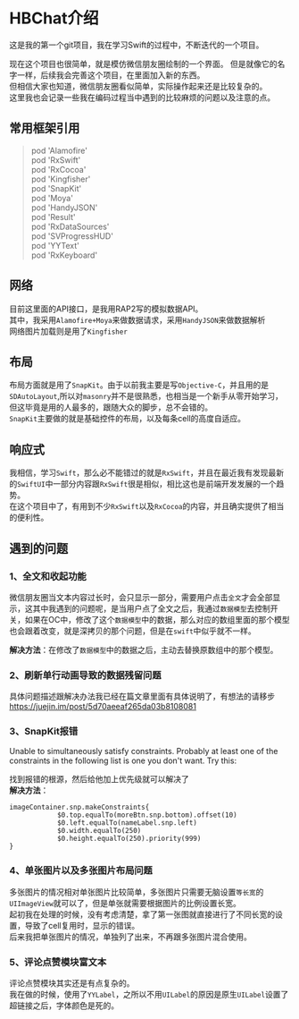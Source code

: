 # HBChat介绍

这是我的第一个git项目，我在学习Swift的过程中，不断迭代的一个项目。

现在这个项目也很简单，就是模仿微信朋友圈绘制的一个界面。
但是就像它的名字一样，后续我会完善这个项目，在里面加入新的东西。             
但相信大家也知道，微信朋友圈看似简单，实际操作起来还是比较复杂的。      
这里我也会记录一些我在编码过程当中遇到的比较麻烦的问题以及注意的点。

## 常用框架引用
>   pod 'Alamofire'     
  pod 'RxSwift'     
  pod 'RxCocoa'     
  pod 'Kingfisher'      
  pod 'SnapKit'     
  pod 'Moya'        
  pod 'HandyJSON'       
  pod 'Result'      
  pod 'RxDataSources'       
  pod 'SVProgressHUD'       
  pod 'YYText'      
  pod 'RxKeyboard'      

## 网络
目前这里面的API接口，是我用RAP2写的模拟数据API。        
其中，我采用`Alamofire+Moya`来做数据请求，采用`HandyJSON`来做数据解析       
网络图片加载则是用了`Kingfisher`
## 布局
布局方面就是用了`SnapKit`。由于以前我主要是写`Objective-C`，并且用的是`SDAutoLayout`,所以对`masonry`并不是很熟悉，也相当是一个新手从零开始学习，但这毕竟是用的人最多的，跟随大众的脚步，总不会错的。    
`SnapKit`主要做的就是基础控件的布局，以及每条cell的高度自适应。

## 响应式
我相信，学习`Swift`，那么必不能错过的就是`RxSwift`，并且在最近我有发现最新的`SwiftUI`中一部分内容跟`RxSwift`很是相似，相比这也是前端开发发展的一个趋势。   
在这个项目中了，有用到不少`RxSwift`以及`RxCocoa`的内容，并且确实提供了相当的便利性。

## 遇到的问题
### 1、全文和收起功能
微信朋友圈当文本内容过长时，会只显示一部分，需要用户点击`全文`才会全部显示，这其中我遇到的问题呢，是当用户点了全文之后，我通过`数据模型`去控制开关，如果在OC中，修改了这个`数据模型`中的数据，那么对应的数组里面的那个模型也会跟着改变，就是深拷贝的那个问题，但是在`swift`中似乎就不一样。      

**解决方法**：在修改了`数据模型`中的数据之后，主动去替换原数组中的那个模型。

### 2、刷新单行动画导致的数据残留问题
具体问题描述跟解决办法我已经在篇文章里面有具体说明了，有想法的请移步
https://juejin.im/post/5d70aeeaf265da03b8108081

### 3、SnapKit报错
Unable to simultaneously satisfy constraints. Probably at least one of the constraints in the following list is one you don't want. Try this:

找到报错的根源，然后给他加上优先级就可以解决了      
**解决方法**：
```
imageContainer.snp.makeConstraints{
            $0.top.equalTo(moreBtn.snp.bottom).offset(10)
            $0.left.equalTo(nameLabel.snp.left)
            $0.width.equalTo(250)
            $0.height.equalTo(250).priority(999)
}
```

### 4、单张图片以及多张图片布局问题
多张图片的情况相对单张图片比较简单，多张图片只需要无脑设置`等长宽`的`UIImageView`就可以了，但是单张就需要根据图片的比例设置长宽。  
起初我在处理的时候，没有考虑清楚，拿了第一张图就直接进行了不同长宽的设置，导致了cell复用时，显示的错误。        
后来我把单张图片的情况，单独列了出来，不再跟多张图片混合使用。

### 5、评论点赞模块富文本
评论点赞模块其实还是有点复杂的。        
我在做的时候，使用了`YYLabel`，之所以不用`UILabel`的原因是原生`UILabel`设置了超链接之后，字体颜色是死的。

